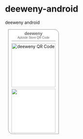 # deeweny-android
deeweny android

<a href="http://deeweny.store.aptoide.com" style="border:none;text-decoration:none;display:inline;" target="_blank">	<div style="margin:10px;padding:5px 10px;border:#888 solid 1px;width:145px;	background:#FFF;text-align:center;-moz-border-radius:0px 15px;border-radius:0px 15px;">		<div style="color:#666;font-size:14px;font-family:Arial;border-bottom:#888 solid 1px;padding-bottom:5px;">			<b>deeweny</b><br />			<span style="font-size:10px">Aptoide Store QR Code</span>		</div>		<img style="border:none;margin:7px 0px;width:145px;height:145px;" src="http://deeweny.store.aptoide.com/images/qrcodes/f96daa951f1cf7d2cbed4be3a39bb9fe.png" alt="deeweny QR Code" />		<br />		<img src="http://cdn3.aptoide.com/includes/themes/default/images/bazaar_snippetbutton.png" width="145" style="margin:-3px -5px;padding:1px;"/>	</div></a>
